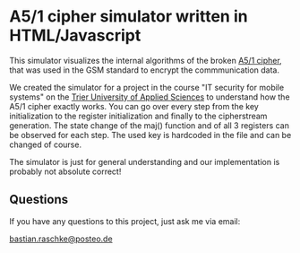 # A5/1 cipher simulator written in HTML/Javascript

This simulator visualizes the internal algorithms of the broken [A5/1 cipher](https://en.wikipedia.org/wiki/A5/1), that was used in the GSM standard to encrypt the commmunication data.

We created the simulator for a project in the course "IT security for mobile systems" on the [Trier University of Applied Sciences](https://www.hochschule-trier.de/) to understand how the A5/1 cipher exactly works. You can go over every step from the key initialization to the register initialization and finally to the cipherstream generation. The state change of the maj() function and of all 3 registers can be observed for each step. The used key is hardcoded in the file and can be changed of course.

The simulator is just for general understanding and our implementation is probably not absolute correct!

## Questions

If you have any questions to this project, just ask me via email:

<bastian.raschke@posteo.de>
